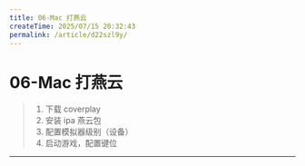 ```yaml
---
title: 06-Mac 打燕云
createTime: 2025/07/15 20:32:43
permalink: /article/d22szl9y/
---
```

# 06-Mac 打燕云

> 1. 下载 coverplay
> 2. 安装 ipa 燕云包
> 3. 配置模拟器级别（设备）
> 4. 启动游戏，配置键位

---

‍
